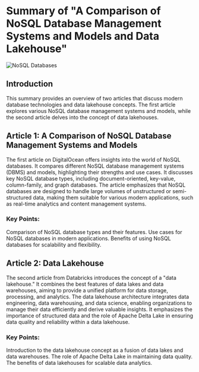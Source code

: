 # Summary of "A Comparison of NoSQL Database Management Systems and Models and Data Lakehouse"

![NoSQL Databases](https://www.digitalocean.com/community/static/3a5e1770adfe9e5ca2f2ca839f1f5b1e/covers/comparison-of-nosql-database-management-systems-and-models.png)

## Introduction
This summary provides an overview of two articles that discuss modern database technologies and data lakehouse concepts. The first article explores various NoSQL database management systems and models, while the second article delves into the concept of data lakehouses.

## Article 1: A Comparison of NoSQL Database Management Systems and Models
The first article on DigitalOcean offers insights into the world of NoSQL databases. It compares different NoSQL database management systems (DBMS) and models, highlighting their strengths and use cases. It discusses key NoSQL database types, including document-oriented, key-value, column-family, and graph databases. The article emphasizes that NoSQL databases are designed to handle large volumes of unstructured or semi-structured data, making them suitable for various modern applications, such as real-time analytics and content management systems.

### Key Points:
Comparison of NoSQL database types and their features.
Use cases for NoSQL databases in modern applications.
Benefits of using NoSQL databases for scalability and flexibility.

## Article 2: Data Lakehouse
The second article from Databricks introduces the concept of a "data lakehouse." It combines the best features of data lakes and data warehouses, aiming to provide a unified platform for data storage, processing, and analytics. The data lakehouse architecture integrates data engineering, data warehousing, and data science, enabling organizations to manage their data efficiently and derive valuable insights. It emphasizes the importance of structured data and the role of Apache Delta Lake in ensuring data quality and reliability within a data lakehouse.
### Key Points:
Introduction to the data lakehouse concept as a fusion of data lakes and data warehouses.
The role of Apache Delta Lake in maintaining data quality.
The benefits of data lakehouses for scalable data analytics.
